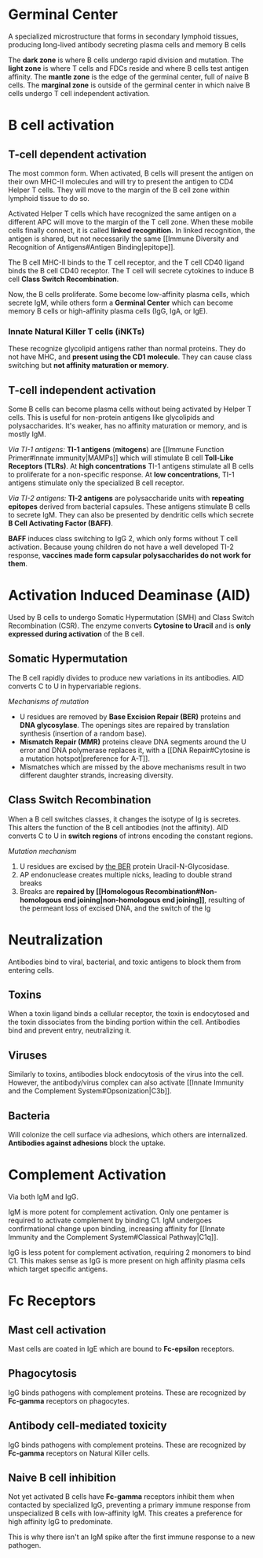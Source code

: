 # Germinal Center
A specialized microstructure that forms in secondary lymphoid tissues, producing long-lived antibody secreting plasma cells and memory B cells

The **dark zone** is where B cells undergo rapid division and mutation.
The **light zone** is where T cells and FDCs reside and where B cells test antigen affinity.
The **mantle zone** is the edge of the germinal center, full of naive B cells.
The **marginal zone** is outside of the germinal center in which naive B cells undergo T cell independent activation.
# B cell activation
## T-cell dependent activation 
The most common form. When activated, B cells will present the antigen on their own MHC-II molecules and will try to present the antigen to CD4 Helper T cells. They will move to the margin of the B cell zone within lymphoid tissue to do so. 

Activated Helper T cells which have recognized the same antigen on a different APC will move to the margin of the T cell zone. When these mobile cells finally connect, it is called **linked recognition.** In linked recognition, the antigen is shared, but not necessarily the same [[Immune Diversity and Recognition of Antigens#Antigen Binding|epitope]].

The B cell MHC-II binds to the T cell receptor, and the T cell CD40 ligand binds the B cell CD40 receptor. The T cell will secrete cytokines to induce B cell **Class Switch Recombination**.

Now, the B cells proliferate. Some become low-affinity plasma cells, which secrete IgM, while others form a **Germinal Center** which can become memory B cells or high-affinity plasma cells (IgG, IgA, or IgE).
### Innate Natural Killer T cells (iNKTs)
These recognize glycolipid antigens rather than normal proteins. They do not have MHC, and **present using the CD1 molecule**. They can cause class switching but **not affinity maturation or memory**.
## T-cell independent activation
Some B cells can become plasma cells without being activated by Helper T cells. This is useful for non-protein antigens like glycolipids and polysaccharides. It's weaker, has no affinity maturation or memory, and is mostly IgM.

*Via TI-1 antigens:*
**TI-1 antigens** (**mitogens**) are [[Immune Function Primer#Innate immunity|MAMPs]] which will stimulate B cell **Toll-Like Receptors (TLRs)**. At **high concentrations** TI-1 antigens stimulate all B cells to proliferate for a non-specific response. At **low concentrations**, TI-1 antigens stimulate only the specialized B cell receptor.

*Via TI-2 antigens:*
**TI-2 antigens** are polysaccharide units with **repeating epitopes** derived from bacterial capsules. These antigens stimulate B cells to secrete IgM. They can also be presented by dendritic cells which secrete **B Cell Activating Factor (BAFF)**.

**BAFF** induces class switching to IgG 2, which only forms without T cell activation. Because young children do not have a well developed TI-2 response, **vaccines made form capsular polysaccharides do not work for them**.
# Activation Induced Deaminase (AID)
Used by B cells to undergo Somatic Hypermutation (SMH) and Class Switch Recombination (CSR). The enzyme converts **Cytosine to Uracil** and is **only expressed during activation** of the B cell.
## Somatic Hypermutation
The B cell rapidly divides to produce new variations in its antibodies. AID converts C to U in hypervariable regions.

*Mechanisms of mutation*
- U residues are removed by **Base Excision Repair (BER)** proteins and **DNA glycosylase**. The openings sites are repaired by translation synthesis (insertion of a random base).
- **Mismatch Repair (MMR)** proteins cleave DNA segments around the U error and DNA polymerase replaces it, with a [[DNA Repair#Cytosine is a mutation hotspot|preference for A-T]].
- Mismatches which are missed by the above mechanisms result in two different daughter strands, increasing diversity.
## Class Switch Recombination
When a B cell switches classes, it changes the isotype of Ig is secretes. This alters the function of the B cell antibodies (not the affinity). AID converts C to U in **switch regions** of introns encoding the constant regions.

*Mutation mechanism*
1. U residues are excised by [the BER](https://www.imdb.com/title/tt14452776/) protein Uracil-N-Glycosidase. 
2. AP endonuclease creates multiple nicks, leading to double strand breaks
3. Breaks are **repaired by [[Homologous Recombination#Non-homologous end joining|non-homologous end joining]]**, resulting of the permeant loss of excised DNA, and the switch of the Ig
# Neutralization
Antibodies bind to viral, bacterial, and toxic antigens to block them from entering cells.
## Toxins
When a toxin ligand binds a cellular receptor, the toxin is endocytosed and the toxin dissociates from the binding portion within the cell. Antibodies bind and prevent entry, neutralizing it.
## Viruses
Similarly to toxins, antibodies block endocytosis of the virus into the cell. However, the antibody/virus complex can also activate [[Innate Immunity and the Complement System#Opsonization|C3b]].
## Bacteria
Will colonize the cell surface via adhesions, which others are internalized. **Antibodies against adhesions** block the uptake.
# Complement Activation
Via both IgM and IgG.

IgM is more potent for complement activation. Only one pentamer is required to activate complement by binding C1. IgM undergoes confirmational change upon binding, increasing affinity for [[Innate Immunity and the Complement System#Classical Pathway|C1q]].

IgG is less potent for complement activation, requiring 2 monomers to bind C1. This makes sense as IgG is more present on high affinity plasma cells which target specific antigens.
# Fc Receptors
## Mast cell activation
Mast cells are coated in IgE which are bound to **Fc-epsilon** receptors.
## Phagocytosis
IgG binds pathogens with complement proteins. These are recognized by **Fc-gamma** receptors on phagocytes.
## Antibody cell-mediated toxicity
IgG binds pathogens with complement proteins. These are recognized by **Fc-gamma** receptors on Natural Killer cells.
## Naive B cell inhibition
Not yet activated B cells have **Fc-gamma** receptors inhibit them when contacted by specialized IgG, preventing a primary immune response from unspecialized B cells with low-affinity IgM. This creates a preference for high affinity IgG to predominate.

This is why there isn't an IgM spike after the first immune response to a new pathogen.